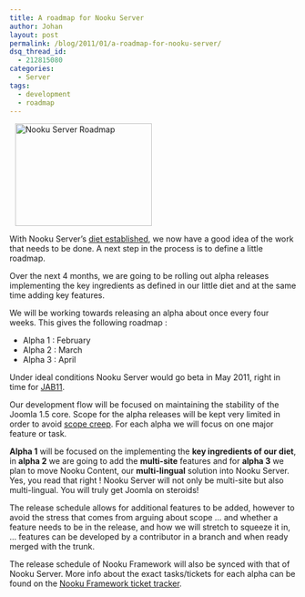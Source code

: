 ```yaml
---
title: A roadmap for Nooku Server
author: Johan
layout: post
permalink: /blog/2011/01/a-roadmap-for-nooku-server/
dsq_thread_id:
  - 212815080
categories:
  - Server
tags:
  - development
  - roadmap
---
```

[<img class="alignleft" style="margin: 0 10 0 10px;" src="http://farm6.static.flickr.com/5050/5372849310_d3e433eb13_m.jpg" alt="Nooku Server Roadmap" width="240" height="180" />][1]


  <p>
    With Nooku Server’s <a href="http://blog.nooku.org/2011/01/creating-a-diet-for-nooku-server">diet established</a>, we now have a good idea of the work that needs to be done. A next step in the process is to define a little roadmap.
  </p>
  
  <p>
    Over the next 4 months, we are going to be rolling out alpha releases implementing the key ingredients as defined in our little diet and at the same time adding key features.
  </p>
  
  <p>
    We will be working towards releasing an alpha about once every four weeks. This gives the following roadmap :
  </p>
  
  <ul>
    <li>
      Alpha 1 : February
    </li>
    <li>
      Alpha 2 : March
    </li>
    <li>
      Alpha 3 : April
    </li>
  </ul>
  
  <p>
    Under ideal conditions Nooku Server would go beta in May 2011, right in time for <a href="http://www.jandbeyond.org">JAB11</a>.
  </p>
  
  <p>
    Our development flow will be focused on maintaining the stability of the Joomla 1.5 core. Scope for the alpha releases will be kept very limited in order to avoid <a href="http://en.wikipedia.org/wiki/Scope_creep">scope creep</a>. For each alpha we will focus on one major feature or task.
  </p>
  
  <p>
    <!--more-->
  </p>
  
  <p>
    <strong>Alpha 1</strong> will be focused on the implementing the <strong>key ingredients of our diet</strong>, in <strong>alpha 2</strong> we are going to add the <strong>multi-site</strong> features and for <strong>alpha 3</strong> we plan to move Nooku Content, our <strong>multi-lingual</strong> solution into Nooku Server. Yes, you read that right ! Nooku Server will not only be multi-site but also multi-lingual. You will truly get Joomla on steroids!
  </p>
  
  <p>
    The release schedule allows for additional features to be added, however to avoid the stress that comes from arguing about scope &#8230; and whether a feature needs to be in the release, and how we will stretch to squeeze it in, … features can be developed by a contributor in a branch and when ready merged with the trunk.
  </p>
  
  <p>
    The release schedule of Nooku Framework will also be synced with that of Nooku Server. More info about the exact tasks/tickets for each alpha can be found on the <a href="https://nooku.assembla.com/spaces/nooku-framework/tickets">Nooku Framework ticket tracker</a>.
  </p>


 [1]: http://www.flickr.com/photos/nooku/5372849310/ "Nooku Server Roadmap by Nooku, on Flickr"